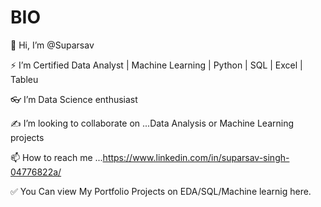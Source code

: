 
# BIO

👋 Hi, I’m @Suparsav

⚡ I’m Certified Data Analyst | Machine Learning | Python | SQL | Excel | Tableu

👓 I’m Data Science enthusiast

✍ I’m looking to collaborate on ...Data Analysis or Machine Learning projects

📫 How to reach me ...https://www.linkedin.com/in/suparsav-singh-04776822a/

✅ You Can view My Portfolio Projects on EDA/SQL/Machine learnig here.

